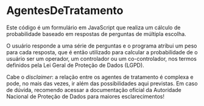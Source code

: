 # AgentesDeTratamento

Este código é um formulário em JavaScript que realiza um cálculo de probabilidade baseado em respostas de perguntas de múltipla escolha. 

O usuário responde a uma série de perguntas e o programa atribui um peso para cada resposta, que é então utilizado para calcular a probabilidade de o usuário ser um operador, um controlador ou um co-controlador, nos termos definidos pela Lei Geral de Proteção de Dados (LGPD).

Cabe o _disclaimer_: a relação entre os agentes de tratamento é complexa e pode, no mais das vezes, ir além das possibilidades aqui previstas. Em caso de dúvida, recomendo acessar a documentação oficial da Autoridade Nacional de Proteção de Dados para maiores esclarecimentos!
